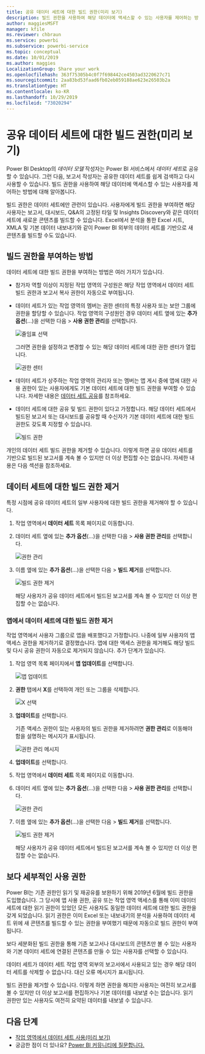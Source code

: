 ```yaml
---
title: 공유 데이터 세트에 대한 빌드 권한(미리 보기)
description: 빌드 권한을 사용하여 해당 데이터에 액세스할 수 있는 사용자를 제어하는 방법에 대해 알아봅니다.
author: maggiesMSFT
manager: kfile
ms.reviewer: chbraun
ms.service: powerbi
ms.subservice: powerbi-service
ms.topic: conceptual
ms.date: 10/01/2019
ms.author: maggies
LocalizationGroup: Share your work
ms.openlocfilehash: 363f75305b4c0f7f698442ce4503ad3220627c71
ms.sourcegitcommit: 2aa83bd53faad6fb02eb059188ae623e26503b2a
ms.translationtype: HT
ms.contentlocale: ko-KR
ms.lasthandoff: 10/29/2019
ms.locfileid: "73020294"
---
```

# <a name="build-permission-for-shared-datasets-preview"></a>공유 데이터 세트에 대한 빌드 권한(미리 보기)

Power BI Desktop의 *데이터 모델* 작성자는 Power BI 서비스에서 *데이터 세트*로 공유할 수 있습니다. 그런 다음, 보고서 작성자는 공유한 데이터 세트를 쉽게 검색하고 다시 사용할 수 있습니다. 빌드 권한을 사용하여 해당 데이터에 액세스할 수 있는 사용자를 제어하는 방법에 대해 알아봅니다.

빌드 권한은 데이터 세트에만 관련이 있습니다. 사용자에게 빌드 권한을 부여하면 해당 사용자는 보고서, 대시보드, Q&A의 고정된 타일 및 Insights Discovery와 같은 데이터 세트에 새로운 콘텐츠를 빌드할 수 있습니다. Excel에서 분석을 통한 Excel 시트, XMLA 및 기본 데이터 내보내기와 같이 Power BI 외부의 데이터 세트를 기반으로 새 콘텐츠를 빌드할 수도 있습니다.

## <a name="ways-to-give-build-permission"></a>빌드 권한을 부여하는 방법

데이터 세트에 대한 빌드 권한을 부여하는 방법은 여러 가지가 있습니다.

- 참가자 역할 이상이 지정된 작업 영역의 구성원은 해당 작업 영역에서 데이터 세트 빌드 권한과 보고서 복사 권한이 자동으로 부여됩니다.
 
- 데이터 세트가 있는 작업 영역의 멤버는 권한 센터의 특정 사용자 또는 보안 그룹에 권한을 할당할 수 있습니다. 작업 영역의 구성원인 경우 데이터 세트 옆에 있는 **추가 옵션**(...)을 선택한 다음 > **사용 권한 관리**를 선택합니다.

    ![줄임표 선택](media/service-datasets-build-permissions/power-bi-dataset-permissions-new-look.png)

    그러면 권한을 설정하고 변경할 수 있는 해당 데이터 세트에 대한 권한 센터가 열립니다.

    ![권한 센터](media/service-datasets-build-permissions/power-bi-dataset-remove-permissions-no-callouts.png)

- 데이터 세트가 상주하는 작업 영역의 관리자 또는 멤버는 앱 게시 중에 앱에 대한 사용 권한이 있는 사용자에게도 기본 데이터 세트에 대한 빌드 권한을 부여할 수 있습니다. 자세한 내용은 [데이터 세트 공유](service-datasets-share.md)를 참조하세요.

- 데이터 세트에 대한 공유 및 빌드 권한이 있다고 가정합니다. 해당 데이터 세트에서 빌드된 보고서 또는 대시보드를 공유할 때 수신자가 기본 데이터 세트에 대한 빌드 권한도 갖도록 지정할 수 있습니다.

    ![빌드 권한](media/service-datasets-build-permissions/power-bi-share-report-allow-users.png)

개인의 데이터 세트 빌드 권한을 제거할 수 있습니다. 이렇게 하면 공유 데이터 세트를 기반으로 빌드된 보고서를 계속 볼 수 있지만 더 이상 편집할 수는 없습니다. 자세한 내용은 다음 섹션을 참조하세요.

## <a name="remove-build-permission-for-a-dataset"></a>데이터 세트에 대한 빌드 권한 제거

특정 시점에 공유 데이터 세트의 일부 사용자에 대한 빌드 권한을 제거해야 할 수 있습니다. 

1. 작업 영역에서 **데이터 세트** 목록 페이지로 이동합니다. 
1. 데이터 세트 옆에 있는 **추가 옵션**(...)을 선택한 다음 > **사용 권한 관리**를 선택합니다.

    ![권한 관리](media/service-datasets-build-permissions/power-bi-dataset-permissions-new-look.png)

1. 이름 옆에 있는 **추가 옵션**(...)을 선택한 다음 > **빌드 제거**를 선택합니다.

    ![빌드 권한 제거](media/service-datasets-build-permissions/power-bi-dataset-remove-build-permissions.png)

    해당 사용자가 공유 데이터 세트에서 빌드된 보고서를 계속 볼 수 있지만 더 이상 편집할 수는 없습니다.

### <a name="remove-build-permission-for-a-dataset-in-an-app"></a>앱에서 데이터 세트에 대한 빌드 권한 제거

작업 영역에서 사용자 그룹으로 앱을 배포했다고 가정합니다. 나중에 일부 사용자의 앱 액세스 권한을 제거하기로 결정했습니다. 앱에 대한 액세스 권한을 제거해도 해당 빌드 및 다시 공유 권한이 자동으로 제거되지 않습니다. 추가 단계가 있습니다. 

1. 작업 영역 목록 페이지에서 **앱 업데이트**를 선택합니다. 

    ![앱 업데이트](media/service-datasets-build-permissions/power-bi-app-update.png)

1. **권한** 탭에서 **X**를 선택하여 개인 또는 그룹을 삭제합니다. 

    ![X 선택](media/service-datasets-build-permissions/power-bi-app-delete-user.png)
1. **업데이트**를 선택합니다.

    기존 액세스 권한이 있는 사용자의 빌드 권한을 제거하려면 **권한 관리**로 이동해야 함을 설명하는 메시지가 표시됩니다. 

    ![권한 관리 메시지](media/service-datasets-build-permissions/power-bi-dataset-app-remove-message.png)

1. **업데이트**를 선택합니다.

1. 작업 영역에서 **데이터 세트** 목록 페이지로 이동합니다. 
1. 데이터 세트 옆에 있는 **추가 옵션**(...)을 선택한 다음 > **사용 권한 관리**를 선택합니다.

    ![권한 관리](media/service-datasets-build-permissions/power-bi-dataset-permissions-new-look.png)

1. 이름 옆에 있는 **추가 옵션**(...)을 선택한 다음 > **빌드 제거**를 선택합니다.

    ![빌드 권한 제거](media/service-datasets-build-permissions/power-bi-dataset-remove-build-permissions.png)

    해당 사용자가 공유 데이터 세트에서 빌드된 보고서를 계속 볼 수 있지만 더 이상 편집할 수는 없습니다.

## <a name="more-granular-permissions"></a>보다 세부적인 사용 권한

Power BI는 기존 권한인 읽기 및 재공유를 보완하기 위해 2019년 6월에 빌드 권한을 도입했습니다. 그 당시에 앱 사용 권한, 공유 또는 작업 영역 액세스를 통해 이미 데이터 세트에 대한 읽기 권한이 있었던 모든 사용자도 동일한 데이터 세트에 대한 빌드 권한을 갖게 되었습니다. 읽기 권한은 이미 Excel 또는 내보내기의 분석을 사용하여 데이터 세트 위에 새 콘텐츠를 빌드할 수 있는 권한을 부여했기 때문에 자동으로 빌드 권한이 부여됩니다.

보다 세분화된 빌드 권한을 통해 기존 보고서나 대시보드의 콘텐츠만 볼 수 있는 사용자와 기본 데이터 세트에 연결된 콘텐츠를 만들 수 있는 사용자를 선택할 수 있습니다.

데이터 세트가 데이터 세트 작업 영역 외부의 보고서에서 사용되고 있는 경우 해당 데이터 세트를 삭제할 수 없습니다. 대신 오류 메시지가 표시됩니다.

빌드 권한을 제거할 수 있습니다. 이렇게 하면 권한을 해지한 사용자는 여전히 보고서를 볼 수 있지만 더 이상 보고서를 편집하거나 기본 데이터를 내보낼 수는 없습니다. 읽기 권한만 있는 사용자도 여전히 요약된 데이터를 내보낼 수 있습니다. 

## <a name="next-steps"></a>다음 단계

- [작업 영역에서 데이터 세트 사용(미리 보기)](service-datasets-across-workspaces.md)
- 궁금한 점이 더 있나요? [Power BI 커뮤니티에 질문합니다.](http://community.powerbi.com/)
